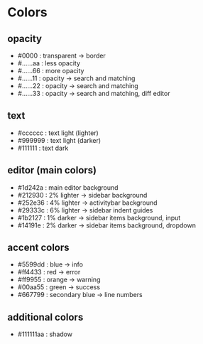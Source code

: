 # Colors

## opacity

- #0000 : transparent -> border
- #......aa : less opacity
- #......66 : more opacity
- #......11 : opacity -> search and matching
- #......22 : opacity -> search and matching
- #......33 : opacity -> search and matching, diff editor


## text

- #cccccc : text light (lighter)
- #999999 : text light (darker)
- #111111 : text dark


## editor (main colors)

- #1d242a : main editor background
- #212930 : 2% lighter -> sidebar background
- #252e36 : 4% lighter -> activitybar background
- #29333c : 6% lighter -> sidebar indent guides
- #1b2127 : 1% darker -> sidebar items background, input
- #14191e : 2% darker -> sidebar items background, dropdown


## accent colors

- #5599dd : blue -> info
- #ff4433 : red -> error
- #ff9955 : orange -> warning
- #00aa55 : green -> success
- #667799 : secondary blue -> line numbers


## additional colors

- #111111aa : shadow
